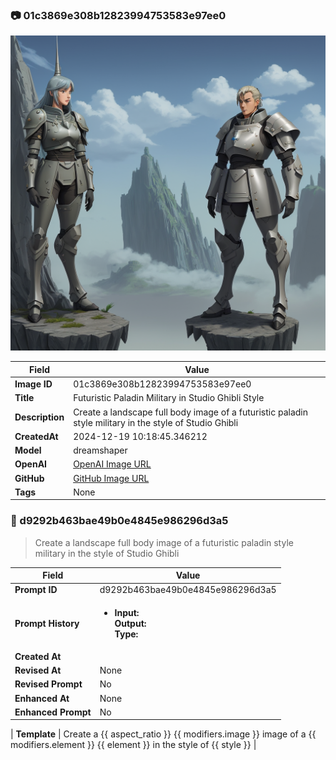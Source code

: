 

### 📷 01c3869e308b12823994753583e97ee0 


![data.id](./01c3869e308b12823994753583e97ee0.jpg)


| Field          | Value                                                                                                                     |
|----------------|---------------------------------------------------------------------------------------------------------------------------|
| **Image ID**             | 01c3869e308b12823994753583e97ee0                                                                                                             |
| **Title**           | Futuristic Paladin Military in Studio Ghibli Style                                                                                                       |
| **Description**           | Create a landscape full body image of a futuristic paladin style military in the style of Studio Ghibli                                                                                                       |
| **CreatedAt**        | 2024-12-19 10:18:45.346212                                                                                                        |
| **Model**        | dreamshaper                                                                                                        |
| **OpenAI**         | [OpenAI Image URL](http://192.168.1.85:8081/generated-images/b64958624238.png)                                                                                |
| **GitHub**         | [GitHub Image URL](https://raw.githubusercontent.com/Caneta-Silva/weeb/refs/heads/main/images/01c3869e308b12823994753583e97ee0/01c3869e308b12823994753583e97ee0.jpg)                                                                                |
| **Tags**       | None                                                                                                                   |

### 📜 d9292b463bae49b0e4845e986296d3a5

> Create a landscape full body image of a futuristic paladin style military in the style of Studio Ghibli

| Field          | Value                                                                                                                                                                      |
|----------------|----------------------------------------------------------------------------------------------------------------------------------------------------------------------------|
| **Prompt ID**  | d9292b463bae49b0e4845e986296d3a5                                                                                                                                                            |
| **Prompt History** | <ul><li>**Input:**  <br> **Output:**  <br> **Type:** </li></ul> |
| **Created At** |                                                                                                                                                    |
| **Revised At** | None                                                                                                                                                   |
| **Revised Prompt** | No                                                                                                                                                                      |
| **Enhanced At** | None                                                                                                                                                  |
| **Enhanced Prompt** | No                                                                                                                                                                    |

| **Template**   | Create a {{ aspect_ratio }} {{ modifiers.image }} image of a {{ modifiers.element }} {{ element }} in the style of {{ style }}                                                                                                                                           |


